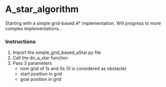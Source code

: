 # A_star_algorithm
Starting with a simple grid-based A* implementation. Will progress to more complex implementations...

### Instructions
1. Import the simple_grid_based_aStar.py file
2. Call the do_a_star function
3. Pass 3 parameters
   - nxm grid of 1s and 0s
   (0 is considered as obstacle)
   - start position in grid
   - goal position in grid
